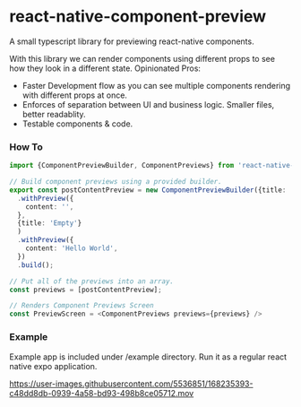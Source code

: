 # react-native-component-preview
A small typescript library for previewing react-native components. 

With this library we can render components using different props to see how they look in a different state. Opinionated Pros:
- Faster Development flow as you can see multiple components rendering with different props at once.
- Enforces of separation between UI and business logic. Smaller files, better readablity.
- Testable components & code.

### How To

```ts
import {ComponentPreviewBuilder, ComponentPreviews} from 'react-native-component-preview';

// Build component previews using a provided builder.
export const postContentPreview = new ComponentPreviewBuilder({title: 'Post', component: PostContent})
  .withPreview({
    content: '',
  },
  {title: 'Empty'}
  )
  .withPreview({
    content: 'Hello World',
  })
  .build();

// Put all of the previews into an array.
const previews = [postContentPreview];

// Renders Component Previews Screen
const PreviewScreen = <ComponentPreviews previews={previews} />
```

### Example

Example app is included under /example directory. Run it as a regular react native expo application.

https://user-images.githubusercontent.com/5536851/168235393-c48dd8db-0939-4a58-bd93-498b8ce05712.mov

